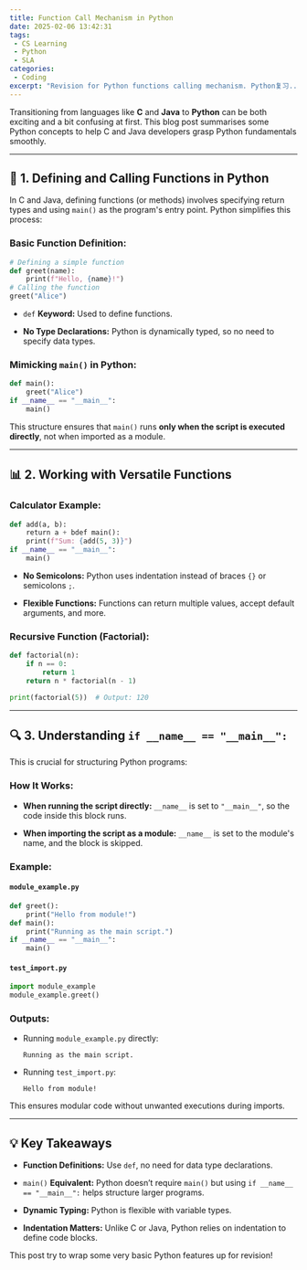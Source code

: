 ```yaml
---
title: Function Call Mechanism in Python
date: 2025-02-06 13:42:31
tags:
 - CS Learning
 - Python
 - SLA
categories:
 - Coding
excerpt: "Revision for Python functions calling mechanism. Python复习..."
---
```


Transitioning from languages like **C** and **Java** to **Python** can be both exciting and a bit confusing at first. This blog post summarises some Python concepts to help C and Java developers grasp Python fundamentals smoothly.

---

## 🚀 1. Defining and Calling Functions in Python

In C and Java, defining functions (or methods) involves specifying return types and using `main()` as the program's entry point. Python simplifies this process:

### **Basic Function Definition:**

```python
# Defining a simple function
def greet(name):    
    print(f"Hello, {name}!")
# Calling the function
greet("Alice")
```

- `def` **Keyword:** Used to define functions.

- **No Type Declarations:** Python is dynamically typed, so no need to specify data types.

### Mimicking `main()` in Python:

```python
def main():    
    greet("Alice")
if __name__ == "__main__":    
    main()
```

This structure ensures that `main()` runs **only when the script is executed directly**, not when imported as a module.

---

## 📊 2. Working with Versatile Functions

### **Calculator Example:**

```python
def add(a, b):    
    return a + bdef main():    
    print(f"Sum: {add(5, 3)}")
if __name__ == "__main__":    
    main()
```

- **No Semicolons:** Python uses indentation instead of braces `{}` or semicolons `;`.

- **Flexible Functions:** Functions can return multiple values, accept default arguments, and more.

### **Recursive Function (Factorial):**

```python
def factorial(n):    
    if n == 0:        
        return 1    
    return n * factorial(n - 1)

print(factorial(5))  # Output: 120
```

---

## 🔍 3. Understanding `if __name__ == "__main__":`

This is crucial for structuring Python programs:

### **How It Works:**

- **When running the script directly:** `__name__` is set to `"__main__"`, so the code inside this block runs.

- **When importing the script as a module:** `__name__` is set to the module's name, and the block is skipped.

### **Example:**

#### `module_example.py`

```python
def greet():    
    print("Hello from module!")
def main():    
    print("Running as the main script.")
if __name__ == "__main__":    
    main()
```

#### `test_import.py`

```python
import module_example
module_example.greet()
```

### **Outputs:**

- Running `module_example.py` directly:
  
  ```
  Running as the main script.
  ```

- Running `test_import.py`:
  
  ```
  Hello from module!
  ```

This ensures modular code without unwanted executions during imports.

---

## 💡 Key Takeaways

- **Function Definitions:** Use `def`, no need for data type declarations.

- `main()` **Equivalent:** Python doesn’t require `main()` but using `if __name__ == "__main__":` helps structure larger programs.

- **Dynamic Typing:** Python is flexible with variable types.

- **Indentation Matters:** Unlike C or Java, Python relies on indentation to define code blocks.

This post try to wrap some very basic Python features up for revision! 
